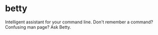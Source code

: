 betty
=====

Intelligent assistant for your command line. Don't remember a command? Confusing man page? Ask Betty.
